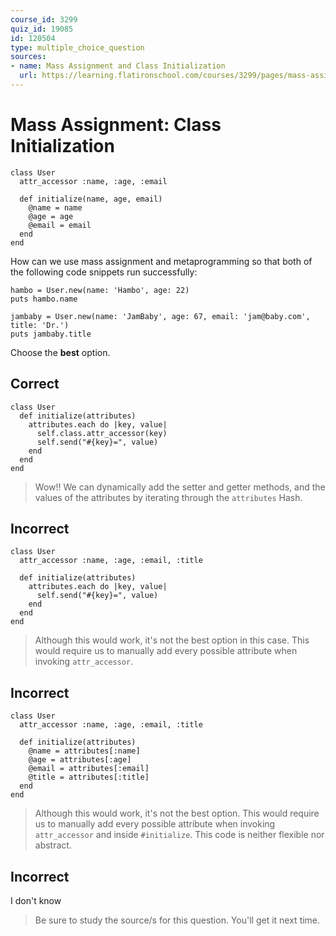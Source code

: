 ```yaml
---
course_id: 3299
quiz_id: 19085
id: 120504
type: multiple_choice_question
sources:
- name: Mass Assignment and Class Initialization
  url: https://learning.flatironschool.com/courses/3299/pages/mass-assignment-and-class-initialization?module_item_id=143851
---
```


# Mass Assignment: Class Initialization

```
class User
  attr_accessor :name, :age, :email

  def initialize(name, age, email)
    @name = name
    @age = age
    @email = email
  end
end
```

How can we use mass assignment and metaprogramming so that both of the following
code snippets run successfully:

```
hambo = User.new(name: 'Hambo', age: 22)
puts hambo.name

jambaby = User.new(name: 'JamBaby', age: 67, email: 'jam@baby.com', title: 'Dr.')
puts jambaby.title
```

Choose the **best** option.

## Correct

```
class User
  def initialize(attributes)
    attributes.each do |key, value|
      self.class.attr_accessor(key)
      self.send("#{key}=", value)
    end
  end
end
```

> Wow!! We can dynamically add the setter and getter methods, and the values of
> the attributes by iterating through the `attributes` Hash.

## Incorrect

```
class User
  attr_accessor :name, :age, :email, :title

  def initialize(attributes)
    attributes.each do |key, value|
      self.send("#{key}=", value)
    end
  end
end
```

> Although this would work, it's not the best option in this case. This would
> require us to manually add every possible attribute when invoking
> `attr_accessor`.

## Incorrect

```
class User
  attr_accessor :name, :age, :email, :title

  def initialize(attributes)
    @name = attributes[:name]
    @age = attributes[:age]
    @email = attributes[:email]
    @title = attributes[:title]
  end
end
```

> Although this would work, it's not the best option. This would require us to
> manually add every possible attribute when invoking `attr_accessor` and inside
> `#initialize`. This code is neither flexible nor abstract.

## Incorrect

I don't know

> Be sure to study the source/s for this question. You'll get it next time.
